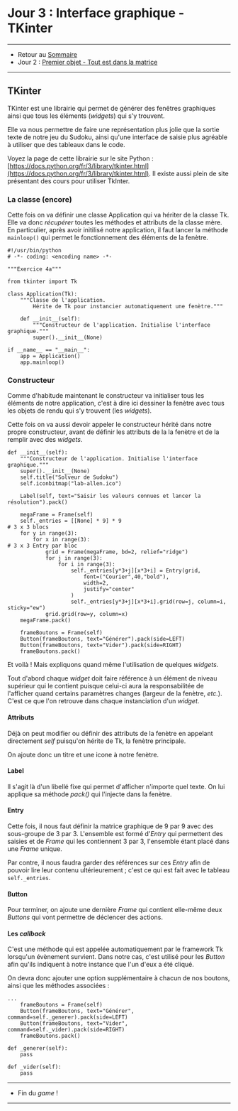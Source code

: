 # Jour 3 : Interface graphique - TKinter

---

- Retour au [Sommaire](index.md)
- Jour 2 : [Premier objet - Tout est dans la matrice](jour%202.md)

---

## TKinter

TKinter est une librairie qui permet de générer des fenêtres graphiques ainsi que tous les éléments (_widgets_) qui s'y trouvent.

Elle va nous permettre de faire une représentation plus jolie que la sortie texte de notre jeu du Sudoku, ainsi qu'une interface de saisie plus agréable à utiliser que des tableaux dans le code.

Voyez la page de cette librairie sur le site Python : [https://docs.python.org/fr/3/library/tkinter.html](https://docs.python.org/fr/3/library/tkinter.html). Il existe aussi plein de site présentant des cours pour utiliser TkInter.

### La classe (encore)

Cette fois on va définir une classe Application qui va hériter de la classe Tk. Elle va donc _récupérer_ toutes les méthodes et attributs de la classe mère. En particulier, après avoir initilisé notre application, il faut lancer la méthode `mainloop()` qui permet le fonctionnement des éléments de la fenètre.

```python3
#!/usr/bin/python
# -*- coding: <encoding name> -*-

"""Exercice 4a"""

from tkinter import Tk

class Application(Tk):
    """Classe de l'application.
        Hérite de Tk pour instancier automatiquement une fenètre."""

    def __init__(self):
		"""Constructeur de l'application. Initialise l'interface graphique."""
        super().__init__(None)

if __name__ == "__main__":
    app = Application()
    app.mainloop()
```

### Constructeur

Comme d'habitude maintenant le constructeur va initialiser tous les éléments de notre application, c'est à dire ici dessiner la fenètre avec tous les objets de rendu qui s'y trouvent (les _widgets_).

Cette fois on va aussi devoir appeler le constructeur hérité dans notre propre constructeur, avant de définir les attributs de la la fenètre et de la remplir avec des _widgets_.

```python3
def __init__(self):
    """Constructeur de l'application. Initialise l'interface graphique."""
    super().__init__(None)
    self.title("Solveur de Sudoku")
    self.iconbitmap("lab-allen.ico")
    
    Label(self, text="Saisir les valeurs connues et lancer la résolution").pack()

    megaFrame = Frame(self)
    self._entries = [[None] * 9] * 9
# 3 x 3 blocs
    for y in range(3):
        for x in range(3):
# 3 x 3 Entry par bloc
            grid = Frame(megaFrame, bd=2, relief="ridge")
            for j in range(3):
                for i in range(3):
                    self._entries[y*3+j][x*3+i] = Entry(grid,
                        font=("Courier",40,"bold"),
                        width=2,
                        justify="center"
                    )
                    self._entries[y*3+j][x*3+i].grid(row=j, column=i, sticky="ew")
            grid.grid(row=y, column=x)
    megaFrame.pack()
    
    frameBoutons = Frame(self)
    Button(frameBoutons, text="Générer").pack(side=LEFT)
    Button(frameBoutons, text="Vider").pack(side=RIGHT)
    frameBoutons.pack()
```

Et voilà ! Mais expliquons quand même l'utilisation de quelques _widgets_.

Tout d'abord chaque _widget_ doit faire référence à un élément de niveau supérieur qui le contient puisque celui-ci aura la responsabilitée de l'afficher quand certains paramètres changes (largeur de la fenètre, _etc._). C'est ce que l'on retrouve dans chaque instanciation d'un _widget_.

#### Attributs

Déjà on peut modifier ou définir des attributs de la fenètre en appelant directement _self_ puisqu'on hérite de Tk, la fenètre principale.

On ajoute donc un titre et une icone à notre fenètre.

#### Label

Il s'agit là d'un libellé fixe qui permet d'afficher n'importe quel texte. On lui applique sa méthode _pack()_ qui l'injecte dans la fenètre.

#### Entry

Cette fois, il nous faut définir la matrice graphique de 9 par 9 avec des sous-groupe de 3 par 3. L'ensemble est formé d'_Entry_ qui permettent des saisies et de _Frame_ qui les contiennent 3 par 3, l'ensemble étant placé dans une _Frame_ unique.

Par contre, il nous faudra garder des références sur ces _Entry_ afin de pouvoir lire leur contenu ultérieurement ; c'est ce qui est fait avec le tableau `self._entries`.

#### Button

Pour terminer, on ajoute une dernière _Frame_ qui contient elle-même deux _Buttons_ qui vont permettre de déclencer des actions.

#### Les _callback_

C'est une méthode qui est appelée automatiquement par le framework Tk lorsqu'un évènement survient. Dans notre cas, c'est utilisé pour les _Button_ afin qu'ils indiquent à notre instance que l'un d'eux a été cliqué.

On devra donc ajouter une option supplémentaire à chacun de nos boutons, ainsi que les méthodes associées :

```python3
...
    frameBoutons = Frame(self)
    Button(frameBoutons, text="Générer", command=self._generer).pack(side=LEFT)
    Button(frameBoutons, text="Vider", command=self._vider).pack(side=RIGHT)
    frameBoutons.pack()

def _generer(self):
    pass

def _vider(self):
    pass
```











---

- Fin du _game_ !

---








